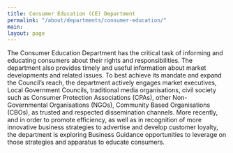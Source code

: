 ```yaml
---
title: Consumer Education (CE) Department
permalink: "/about/departments/consumer-education/"
main: 
layout: page
---
```


The Consumer Education Department has the critical task of informing and educating consumers about their rights and responsibilities. The department also provides timely and useful information about market developments and related issues.  To best achieve its mandate and expand the Council’s reach, the department actively engages market executives, Local Government Councils, traditional media organisations, civil society such as Consumer Protection Associations (CPAs), other Non-Governmental Organisations (NGOs), Community Based Organisations (CBOs), as trusted and respected dissemination channels. More recently, and in order to promote efficiency, as well as in recognition of more innovative business strategies to advertise and develop customer loyalty, the department is exploring Business Guidance opportunities to leverage on those strategies and apparatus to educate consumers.